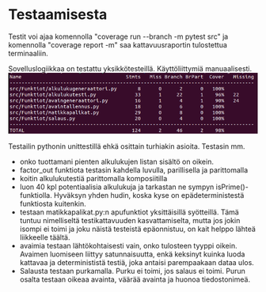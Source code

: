 # Testaamisesta

Testit voi ajaa komennolla "coverage run --branch -m pytest src" ja komennolla "coverage report -m" saa kattavuusraportin tulostettua terminaaliin.

Sovelluslogiikkaa on testattu yksikkötesteillä. Käyttöliittymiä manuaalisesti.
![](testikattavuus_valmis.png)


Testailin pythonin unittestillä ehkä osittain turhiakin asioita. Testasin mm.
 - onko tuottamani pienten alkulukujen listan sisältö on oikein.
 - factor_out funktiota testasin kahdella luvulla, parillisella ja parittomalla
 - koitin alkulukutestiä parittomalla komposiitilla
 - luon 40 kpl potentiaalisia alkulukuja ja tarkastan ne sympyn isPrime()-funktiolla. Hyväksyn yhden hudin, koska kyse on epädeterministestä funktiosta kuitenkin.
 - testaan matikkapalikat.py:n apufunktiot yksittäisillä syötteillä. Tämä tuntuu nimelliseltä testikattavuuden kasvattamiselta, mutta jos jokin isompi ei toimi ja joku näistä testeistä epäonnistuu, on kait helppo lähteä liikkeelle täältä.
 - avaimia testaan lähtökohtaisesti vain, onko tulosteen tyyppi oikein. Avaimen luomiseen liittyy satunnaisuutta, enkä keksinyt kuinka luoda kattavaa ja determinististä testiä, joka antaisi parempaakaan dataa ulos.
 - Salausta testaan purkamalla. Purku ei toimi, jos salaus ei toimi. Purun osalta testaan oikeaa avainta, väärää avainta ja huonoa tiedostonimeä.
